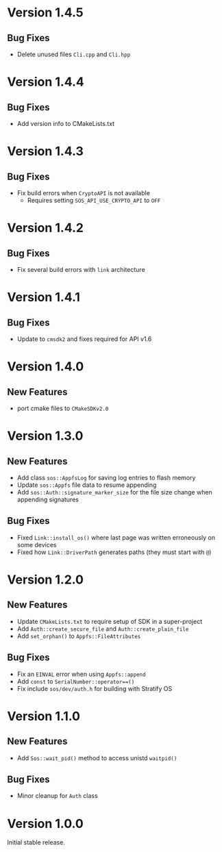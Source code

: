 # Version 1.4.5

## Bug Fixes

- Delete unused files `Cli.cpp` and `Cli.hpp`


# Version 1.4.4

## Bug Fixes

- Add version info to CMakeLists.txt

# Version 1.4.3

## Bug Fixes

- Fix build errors when `CryptoAPI` is not available
  - Requires setting `SOS_API_USE_CRYPTO_API` to `OFF`

# Version 1.4.2

## Bug Fixes

- Fix several build errors with `link` architecture

# Version 1.4.1

## Bug Fixes

- Update to `cmsdk2` and fixes required for API v1.6

# Version 1.4.0

## New Features

- port cmake files to `CMakeSDKv2.0`

# Version 1.3.0

## New Features

- Add class `sos::AppfsLog` for saving log entries to flash memory
- Update `sos::Appfs` file data to resume appending
- Add `sos::Auth::signature_marker_size` for the file size change when appending signatures

## Bug Fixes

- Fixed `Link::install_os()` where last page was written erroneously on some devices
- Fixed how `Link::DriverPath` generates paths (they must start with `@`)

# Version 1.2.0

## New Features

- Update `CMakeLists.txt` to require setup of SDK in a super-project
- Add `Auth::create_secure_file` and `Auth::create_plain_file`
- Add `set_orphan()` to `Appfs::FileAttributes`

## Bug Fixes

- Fix an `EINVAL` error when using `Appfs::append`
- Add `const` to `SerialNumber::operator==()`
- Fix include `sos/dev/auth.h` for building with Stratify OS

# Version 1.1.0

## New Features

- Add `Sos::wait_pid()` method to access unistd `waitpid()`

## Bug Fixes

- Minor cleanup for `Auth` class

# Version 1.0.0

Initial stable release.

